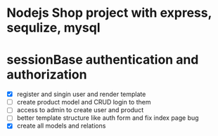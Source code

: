 # Nodejs Shop project with express, sequlize, mysql 

# sessionBase authentication and authorization


- [x] register and singin user and render template
- [ ] create product model and CRUD login to them  
- [ ] access to admin to create user and product
- [ ] better template structure like auth form and fix index page bug
- [x] create all models and relations 
